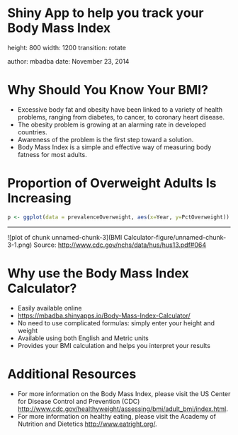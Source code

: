 Shiny App to help you track your Body Mass Index
========================================================
height: 800
width: 1200
transition: rotate

author: mbadba
date: November 23, 2014

Why Should You Know Your BMI?
========================================================

- Excessive body fat and obesity have been linked to a variety of health problems, ranging from diabetes, to cancer, to coronary heart disease.
- The obesity problem is growing at an alarming rate in developed countries.
- Awareness of the problem is the first step toward a solution.
- Body Mass Index is a simple and effective way of measuring body fatness for most adults.

Proportion of Overweight Adults Is Increasing
========================================================


```r
p <- ggplot(data = prevalenceOverweight, aes(x=Year, y=PctOverweight)) + geom_bar(stat="identity", colour="black", fill="salmon") + ylab("Overweight Adults (% of Total)") + ggtitle("Prevalence of Overweight Adults in the USA Over Time")
```
***
![plot of chunk unnamed-chunk-3](BMI Calculator-figure/unnamed-chunk-3-1.png) 
Source: http://www.cdc.gov/nchs/data/hus/hus13.pdf#064

Why use the Body Mass Index Calculator?
========================================================
- Easily available online
- https://mbadba.shinyapps.io/Body-Mass-Index-Calculator/
- No need to use complicated formulas: simply enter your height and weight
- Available using both English and Metric units
- Provides your BMI calculation and helps you interpret your results


Additional Resources
========================================================
- For more information on the Body Mass Index, please visit the US Center for Disease Control and Prevention (CDC)
http://www.cdc.gov/healthyweight/assessing/bmi/adult_bmi/index.html. 
- For more information on healthy eating, please visit the Academy of Nutrition and Dietetics
http://www.eatright.org/. 
